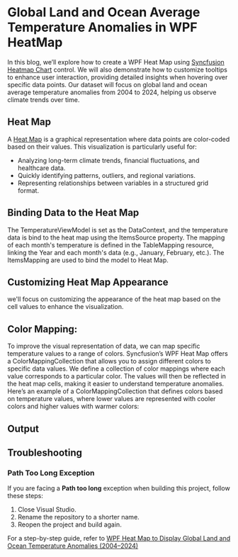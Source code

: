 # Global Land and Ocean Average Temperature Anomalies in WPF HeatMap
In this blog, we’ll explore how to create a WPF Heat Map using [Syncfusion Heatmap Chart](https://www.syncfusion.com/wpf-controls/heatmap) control. We will also demonstrate how to customize tooltips to enhance user interaction, providing detailed insights when hovering over specific data points. Our dataset will focus on global land and ocean average temperature anomalies from 2004 to 2024, helping us observe climate trends over time.

## Heat Map 
A [Heat Map](https://help.syncfusion.com/wpf/heatmap/getting-started) is a graphical representation where data points are color-coded based on their values. This visualization is particularly useful for:
- Analyzing long-term climate trends, financial fluctuations, and healthcare data.
- Quickly identifying patterns, outliers, and regional variations.
- Representing relationships between variables in a structured grid format.
 
## Binding Data to the Heat Map
The TemperatureViewModel is set as the DataContext, and the temperature data is bind to the heat map using the ItemsSource property. The mapping of each month's temperature is defined in the TableMapping resource, linking the Year and each month's data (e.g., January, February, etc.). The ItemsMapping are used to bind the model to Heat Map.

## Customizing Heat Map Appearance
we'll focus on customizing the appearance of the heat map based on the cell values to enhance the visualization.
## Color Mapping:
To improve the visual representation of data, we can map specific temperature values to a range of colors. Syncfusion’s WPF Heat Map offers a ColorMappingCollection that allows you to assign different colors to specific data values. We define a collection of color mappings where each value corresponds to a particular color. The values will then be reflected in the heat map cells, making it easier to understand temperature anomalies.
Here’s an example of a ColorMappingCollection that defines colors based on temperature values, where lower values are represented with cooler colors and higher values with warmer colors:

## Output


## Troubleshooting
### Path Too Long Exception
If you are facing a **Path too long** exception when building this project, follow these steps:
1. Close Visual Studio.
2. Rename the repository to a shorter name.
3. Reopen the project and build again.

For a step-by-step guide, refer to [WPF Heat Map to Display Global Land and Ocean Temperature Anomalies (2004–2024)]()